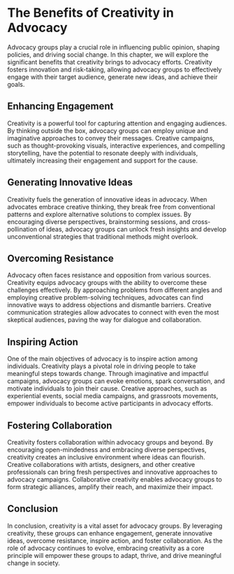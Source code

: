 # The Benefits of Creativity in Advocacy

Advocacy groups play a crucial role in influencing public opinion, shaping policies, and driving social change. In this chapter, we will explore the significant benefits that creativity brings to advocacy efforts. Creativity fosters innovation and risk-taking, allowing advocacy groups to effectively engage with their target audience, generate new ideas, and achieve their goals.

## Enhancing Engagement

Creativity is a powerful tool for capturing attention and engaging audiences. By thinking outside the box, advocacy groups can employ unique and imaginative approaches to convey their messages. Creative campaigns, such as thought-provoking visuals, interactive experiences, and compelling storytelling, have the potential to resonate deeply with individuals, ultimately increasing their engagement and support for the cause.

## Generating Innovative Ideas

Creativity fuels the generation of innovative ideas in advocacy. When advocates embrace creative thinking, they break free from conventional patterns and explore alternative solutions to complex issues. By encouraging diverse perspectives, brainstorming sessions, and cross-pollination of ideas, advocacy groups can unlock fresh insights and develop unconventional strategies that traditional methods might overlook.

## Overcoming Resistance

Advocacy often faces resistance and opposition from various sources. Creativity equips advocacy groups with the ability to overcome these challenges effectively. By approaching problems from different angles and employing creative problem-solving techniques, advocates can find innovative ways to address objections and dismantle barriers. Creative communication strategies allow advocates to connect with even the most skeptical audiences, paving the way for dialogue and collaboration.

## Inspiring Action

One of the main objectives of advocacy is to inspire action among individuals. Creativity plays a pivotal role in driving people to take meaningful steps towards change. Through imaginative and impactful campaigns, advocacy groups can evoke emotions, spark conversation, and motivate individuals to join their cause. Creative approaches, such as experiential events, social media campaigns, and grassroots movements, empower individuals to become active participants in advocacy efforts.

## Fostering Collaboration

Creativity fosters collaboration within advocacy groups and beyond. By encouraging open-mindedness and embracing diverse perspectives, creativity creates an inclusive environment where ideas can flourish. Creative collaborations with artists, designers, and other creative professionals can bring fresh perspectives and innovative approaches to advocacy campaigns. Collaborative creativity enables advocacy groups to form strategic alliances, amplify their reach, and maximize their impact.

## Conclusion

In conclusion, creativity is a vital asset for advocacy groups. By leveraging creativity, these groups can enhance engagement, generate innovative ideas, overcome resistance, inspire action, and foster collaboration. As the role of advocacy continues to evolve, embracing creativity as a core principle will empower these groups to adapt, thrive, and drive meaningful change in society.
